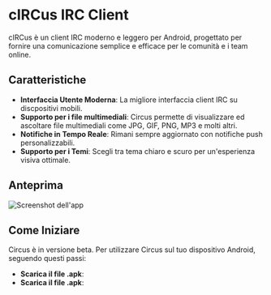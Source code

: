 # cIRCus IRC Client

cIRCus è un client IRC moderno e leggero per Android, progettato per fornire una comunicazione semplice e efficace per le comunità e i team online.

## Caratteristiche

- **Interfaccia Utente Moderna**: La migliore interfaccia client IRC su discpositivi mobili.
- **Supporto per i file multimediali**: Circus permette di visualizzare ed ascoltare file multimediali come JPG, GIF, PNG, MP3 e molti altri.
- **Notifiche in Tempo Reale**: Rimani sempre aggiornato con notifiche push personalizzabili.
- **Supporto per i Temi**: Scegli tra tema chiaro e scuro per un'esperienza visiva ottimale.

## Anteprima

![Screenshot dell'app](link-alla-screenshot)

## Come Iniziare

Circus è in versione beta. Per utilizzare Circus sul tuo dispositivo Android, seguendo questi passi:

- **Scarica il file .apk**:
- **Scarica il file .apk**:

